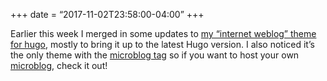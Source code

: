 +++
date = “2017-11-02T23:58:00-04:00”
+++

Earlier this week I merged in some updates to [my “internet weblog” theme for hugo](https://github.com/jnjosh/internet-weblog), mostly to bring it up to the latest Hugo version. I also noticed it’s the only theme with the [microblog tag](https://themes.gohugo.io/tags/microblog) so if you want to host your own [microblog](https://micro.blog), check it out!